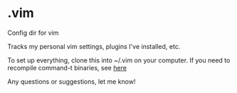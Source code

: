 # .vim
Config dir for vim

Tracks my personal vim settings, plugins I've installed, etc.

To set up everything, clone this into ~/.vim on your computer.
If you need to recompile command-t binaries, see [here](https://github.com/wincent/command-t/blob/master/doc/command-t.txt)

Any questions or suggestions, let me know!
